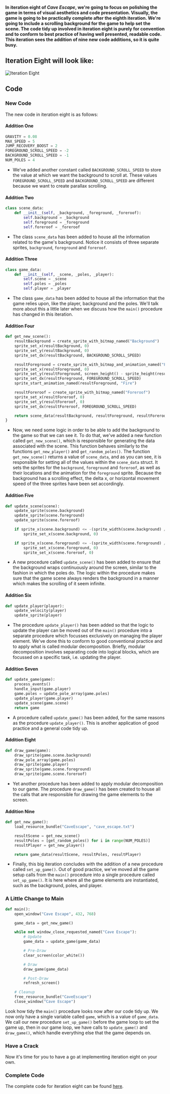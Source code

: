 __In iteration eight of *Cave Escape*, we're going to focus on polishing the game in terms of visual aesthetics and code presentation. Visually, the game is going to be practically complete after the eighth iteration. We're going to include a scrolling background for the game to help set the scene. The code tidy up involved in iteration eight is purely for convention and to conform to best practice of having well presented, readable code. This iteration sees the addition of nine new code additions, so it is quite busy.__

## Iteration Eight will look like:
![Iteration Eight](https://raw.githubusercontent.com/itco-education/cave-escape/master/Documentation/Images/iteration_8.gif)

## Code

### New Code
The new code in iteration eight is as follows:

#### Addition One
```python
GRAVITY = 0.08
MAX_SPEED = 5
JUMP_RECOVERY_BOOST = 2
FOREGROUND_SCROLL_SPEED = -2
BACKGROUND_SCROLL_SPEED = -1
NUM_POLES = 4
```

- We've added another constant called ```BACKGROUND_SCROLL_SPEED``` to store the value at which we want the background to scroll at. These values ```FOREGROUND_SCROLL_SPEED``` and ```BACKGROUND_SCROLL_SPEED``` are different because we want to create parallax scrolling.

#### Addition Two
```python
class scene_data:
    def __init__(self, _background, _foreground, _foreroof):
        self.background = _background
        self.foreground = _foreground
        self.foreroof = _foreroof
```
- The class ```scene_data``` has been added to house all the information related to the game's background. Notice it consists of three separate sprites, ```background```, ```foreground``` and ```foreroof```.

#### Addition Three
```python
class game_data:
    def __init__(self, _scene, _poles, _player):
        self.scene = _scene
        self.poles = _poles
        self.player = _player
```
-  The class ```game_data``` has been added to house all the information that the game relies upon, like the player, background and the poles. We'll talk more about this a little later when we discuss how the ```main()``` procedure has changed in this iteration.

#### Addition Four
```python
def get_new_scene():
    resultBackground = create_sprite_with_bitmap_named("Background")
    sprite_set_x(resultBackground, 0)
    sprite_set_y(resultBackground, 0)
    sprite_set_dx(resultBackground, BACKGROUND_SCROLL_SPEED)

    resultForeground = create_sprite_with_bitmap_and_animation_named("Foreground", "ForegroundAnimations")
    sprite_set_x(resultForeground, 0)
    sprite_set_y(resultForeground, screen_height() - sprite_height(resultForeground))
    sprite_set_dx(resultForeground, FOREGROUND_SCROLL_SPEED)
    sprite_start_animation_named(resultForeground, "Fire")

    resultForeroof = create_sprite_with_bitmap_named("Foreroof")
    sprite_set_x(resultForeroof, 0)
    sprite_set_y(resultForeroof, 0)
    sprite_set_dx(resultForeroof, FOREGROUND_SCROLL_SPEED)

    return scene_data(resultBackground, resultForeground, resultForeroof)
}
```
- Now, we need some logic in order to be able to add the background to the game so that we can see it. To do that, we've added a new function called ```get_new_scene()```, which is responsible for generating the data associated with the scene. This function behaves similarly to the functions ```get_new_player()``` and ```get_random_poles()```. The function ```get_new_scene()``` returns a value of ```scene_data```, and as you can see, it is responsible for setting all of the values within the ```scene_data``` struct. It sets the sprites for the ```background```, ```foreground``` and ```foreroof```, as well as their locations and the animation for the ```foreground``` sprite. Because the background has a scrolling effect, the delta x, or horizontal movement speed of the three sprites have been set accordingly.

#### Addition Five
```python
def update_scene(scene):
    update_sprite(scene.background)
    update_sprite(scene.foreground)
    update_sprite(scene.foreroof)

    if sprite_x(scene.background) <= -(sprite_width(scene.background) / 2):
        sprite_set_x(scene.background, 0)

    if sprite_x(scene.foreground) <= -(sprite_width(scene.foreground) / 2):
        sprite_set_x(scene.foreground, 0)
        sprite_set_x(scene.foreroof, 0)
```
- A new procedure called ```update_scene()``` has been added to ensure that the background wraps continuously around the screen, similar to the fashion in which the poles do. The logic within the procedure makes sure that the game scene always renders the background in a manner which makes the scrolling of it seem infinite.

#### Addition Six
```python
def update_player(player):
    update_velocity(player)
    update_sprite(player)
```
- The procedure ```update_player()``` has been added so that the logic to update the player can be moved out of the ```main()``` procedure into a separate procedure which focusses exclusively on managing the player element. We've done this to conform to good conventional practice and to apply what is called modular decomposition. Briefly, modular decomposition involves separating code into logical blocks, which are focussed on a specific task, i.e. updating the player.

#### Addition Seven
```python
def update_game(game):
    process_events()
    handle_input(game.player)
    game.poles = update_pole_array(game.poles)
    update_player(game.player)
    update_scene(game.scene)
    return game
```
- A procedure called ```update_game()``` has been added, for the same reasons as the procedure ```update_player()```. This is another application of good practice and a general code tidy up.

#### Addition Eight
```python
def draw_game(game):
    draw_sprite(game.scene.background)
    draw_pole_array(game.poles)
    draw_sprite(game.player)
    draw_sprite(game.scene.foreground)
    draw_sprite(game.scene.foreroof)
```
- Yet another procedure has been added to apply modular decomposition to our game. The procedure ```draw_game()``` has been created to house all the calls that are responsible for drawing the game elements to the screen.

#### Addition Nine
```python
def get_new_game():
    load_resource_bundle("CaveEscape", "cave_escape.txt")

    resultScene = get_new_scene()
    resultPoles = [get_random_poles() for i in range(NUM_POLES)]
    resultPlayer = get_new_player()

    return game_data(resultScene, resultPoles, resultPlayer)
```

- Finally, this big iteration concludes with the addition of a new procedure called ```set_up_game()```. Out of good practice, we've moved all the game setup calls from the ```main()``` procedure into a single procedure called ```set_up_game()```. It is here where all the game elements are instantiated, such as the background, poles, and player.

### A Little Change to Main
```python
def main():
    open_window("Cave Escape", 432, 768)

    game_data = get_new_game()

    while not window_close_requested_named("Cave Escape"):
        # Update
        game_data = update_game(game_data)

        # Pre-Draw
        clear_screen(color_white())

        # Draw
        draw_game(game_data)

        # Post-Draw
        refresh_screen()

    # Cleanup
    free_resource_bundle("CaveEscape")
    close_window("Cave Escape")
```

Look how tidy the ```main()``` procedure looks now after our code tidy up. We now only have a single variable called ```game```, which is a value of ```game_data```. We call our new procedure ```set_up_game()``` before the game loop to set the game up, then in our game loop, we have calls to ```update_game()``` and ```draw_game()```, which handle everything else that the game depends on.

### Have a Crack
Now it's time for you to have a go at implementing iteration eight on your own.

### Complete Code
The complete code for iteration eight can be found [here](https://raw.githubusercontent.com/itco-education/cave-escape/master/CPP/cave_escape_8.cpp).
